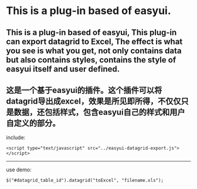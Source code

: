 # **This is a plug-in based of easyui.** 
This is a plug-in based of easyui, This plug-in can export datagrid to Excel, The effect is what you see is what you get, not only contains data but also contains styles, contains the style of easyui itself and user defined.
---

这是一个基于easyui的插件。这个插件可以将datagrid导出成excel，效果是所见即所得，不仅仅只是数据，还包括样式，包含easyui自己的样式和用户自定义的部分。
---

include:
```
<script type="text/javascript" src="../easyui-datagrid-export.js"></script>
```
---
use demo:
```
$("#datagrid_table_id").datagrid("toExcel", "filename.xls");
```